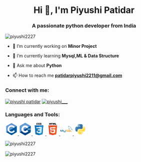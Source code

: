 <h1 align="center">Hi 👋, I'm Piyushi Patidar</h1>
<h3 align="center">A passionate python developer from India</h3>

<p align="left"> <img src="https://komarev.com/ghpvc/?username=piyushi2227&label=Profile%20views&color=0e75b6&style=flat" alt="piyushi2227" /> </p>

- 🔭 I’m currently working on **Minor Project**

- 🌱 I’m currently learning **Mysql,ML & Data Structure**

- 💬 Ask me about **Python**

- 📫 How to reach me **patidarpiyushi2211@gmail.com**

<h3 align="left">Connect with me:</h3>
<p align="left">
<a href="https://linkedin.com/in/piyushi patidar" target="blank"><img align="center" src="https://raw.githubusercontent.com/rahuldkjain/github-profile-readme-generator/master/src/images/icons/Social/linked-in-alt.svg" alt="piyushi patidar" height="30" width="40" /></a>
<a href="https://instagram.com/piyushi___" target="blank"><img align="center" src="https://raw.githubusercontent.com/rahuldkjain/github-profile-readme-generator/master/src/images/icons/Social/instagram.svg" alt="piyushi___" height="30" width="40" /></a>
</p>

<h3 align="left">Languages and Tools:</h3>
<p align="left"> <a href="https://www.cprogramming.com/" target="_blank" rel="noreferrer"> <img src="https://raw.githubusercontent.com/devicons/devicon/master/icons/c/c-original.svg" alt="c" width="40" height="40"/> </a> <a href="https://www.w3schools.com/cpp/" target="_blank" rel="noreferrer"> <img src="https://raw.githubusercontent.com/devicons/devicon/master/icons/cplusplus/cplusplus-original.svg" alt="cplusplus" width="40" height="40"/> </a> <a href="https://www.w3schools.com/css/" target="_blank" rel="noreferrer"> <img src="https://raw.githubusercontent.com/devicons/devicon/master/icons/css3/css3-original-wordmark.svg" alt="css3" width="40" height="40"/> </a> <a href="https://www.w3.org/html/" target="_blank" rel="noreferrer"> <img src="https://raw.githubusercontent.com/devicons/devicon/master/icons/html5/html5-original-wordmark.svg" alt="html5" width="40" height="40"/> </a> <a href="https://www.mysql.com/" target="_blank" rel="noreferrer"> <img src="https://raw.githubusercontent.com/devicons/devicon/master/icons/mysql/mysql-original-wordmark.svg" alt="mysql" width="40" height="40"/> </a> <a href="https://www.python.org" target="_blank" rel="noreferrer"> <img src="https://raw.githubusercontent.com/devicons/devicon/master/icons/python/python-original.svg" alt="python" width="40" height="40"/> </a> </p>

<p><img align="center" src="https://github-readme-stats.vercel.app/api/top-langs?username=piyushi2227&show_icons=true&locale=en&layout=compact" alt="piyushi2227" /></p>

<p><img align="center" src="https://github-readme-streak-stats.herokuapp.com/?user=piyushi2227&" alt="piyushi2227" /></p>
